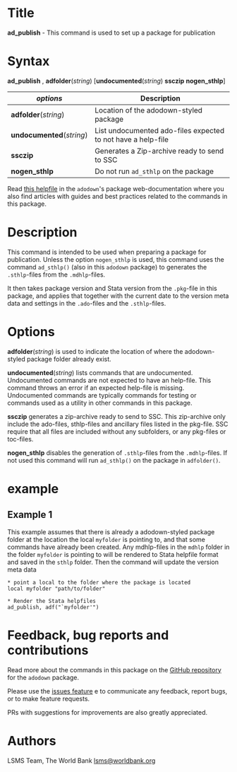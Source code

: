 # Title

__ad_publish__ - This command is used to set up a package for publication

# Syntax

__ad_publish__ , __**adf**older__(_string_) [__**und**ocumented__(_string_) __ssczip__ __nogen_sthlp__]

| _options_ | Description |
|-----------|-------------|
| __**adf**older__(_string_) | Location of the adodown-styled package |
| __**und**ocumented__(_string_) | List undocumented ado-files expected to not have a help-file |
| __ssczip__ | Generates a Zip-archive ready to send to SSC  |
| __nogen_sthlp__ | Do not run `ad_sthlp` on the package   |

Read [this helpfile](https://lsms-worldbank.github.io/adodown/reference/ad_publish.html) in the `adodown`'s package web-documentation where you also find articles with guides and best practices related to the commands in this package.

# Description

This command is intended to be used when preparing a package for publication. Unless the option `nogen_sthlp` is used, this command uses the command `ad_sthlp()` (also in this `adodown` package) to generates the `.sthlp`-files from the `.mdhlp`-files.

It then takes package version and Stata version from the `.pkg`-file in this package, and applies that together with the current date to the version meta data and settings in the `.ado`-files and the `.sthlp`-files.

# Options

__**adf**older__(_string_) is used to indicate the location of where the adodown-styled package folder already exist.

__**und**ocumented__(_string_) lists commands that are undocumented. Undocumented commands are not expected to have an help-file. This command throws an error if an expected help-file is missing. Undocumented commands are typically commands for testing or commands used as a utility in other commands in this package.

__ssczip__ generates a zip-archive ready to send to SSC. This zip-archive only include the ado-files, sthlp-files and ancillary files listed in the pkg-file. SSC require that all files are included without any subfolders, or any pkg-files or toc-files.

__nogen_sthlp__ disables the generation of `.sthlp`-files from the `.mdhlp`-files. If not used this command will run `ad_sthlp()` on the package in `adfolder()`.

# example

## Example 1

This example assumes that there is already a adodown-styled package folder at the location the local `myfolder` is pointing to, and that some commands have already been created. Any mdhlp-files in the `mdhlp` folder in the folder `myfolder` is pointing to will be rendered to Stata helpfile format and saved in the `sthlp` folder. Then the command will update the version meta data

```
* point a local to the folder where the package is located
local myfolder "path/to/folder"

* Render the Stata helpfiles
ad_publish, adf("`myfolder'")
```

# Feedback, bug reports and contributions

Read more about the commands in this package on the [GitHub repository](https://github.com/lsms-worldbank/adodown) for the `adodown` package.

Please use the [issues feature](https://github.com/lsms-worldbank/adodown/issues) e to communicate any feedback, report bugs, or to make feature requests.

PRs with suggestions for improvements are also greatly appreciated.

# Authors

LSMS Team, The World Bank lsms@worldbank.org
